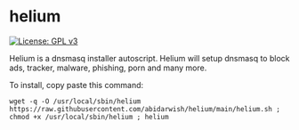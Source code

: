 # helium

[![License: GPL v3](https://img.shields.io/badge/License-GPLv3-blue.svg)](https://www.gnu.org/licenses/gpl-3.0)

Helium is a dnsmasq installer autoscript. Helium will setup dnsmasq to block ads, tracker, malware, phishing, porn and many more.

To install, copy paste this command:

```
wget -q -O /usr/local/sbin/helium https://raw.githubusercontent.com/abidarwish/helium/main/helium.sh ; chmod +x /usr/local/sbin/helium ; helium
```
